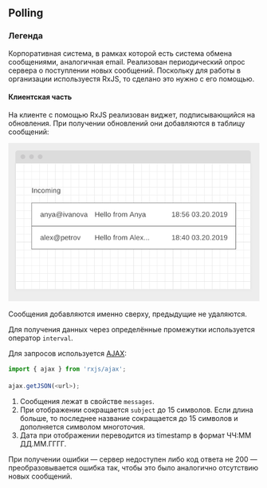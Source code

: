 

## Polling

### Легенда

Корпоративная система, в рамках которой есть система обмена сообщениями, аналогичная email. Реализован периодический опрос сервера о поступлении новых сообщений. Поскольку для работы в организации используестя RxJS, то сделано это нужно с его помощью.

#### Клиентская часть

На клиенте с помощью RxJS реализован виджет, подписывающийся на обновления. При получении обновлений они добавляются в таблицу сообщений:

![](./src/img/polling.png)


Сообщения добавляются именно сверху, предыдущие не удаляются.

Для получения данных через определённые промежутки используется оператор `interval`.

Для запросов используется [AJAX](https://rxjs-dev.firebaseapp.com/api/ajax/ajax):
```javascript
import { ajax } from 'rxjs/ajax';

ajax.getJSON(<url>);
```

1. Сообщения лежат в свойстве `messages`.
2. При отображении сокращается `subject` до 15 символов. Если длина больше, то последнее название сокращается до 15 символов и дополняется символом многоточия.
3. Дата при отображении переводится из timestamp в формат ЧЧ:ММ ДД.ММ.ГГГГ.

При получении ошибки — сервер недоступен либо код ответа не 200 — преобразовывается ошибка так, чтобы это было аналогично отсутствию новых сообщений.